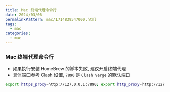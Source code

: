 ```yaml
---
title: Mac 终端代理命令行
date: 2024/03/06
permalinkPattern: mac/1714839547000.html
tags:
  - mac
categories:
  - mac
---
```


### Mac 终端代理命令行

- 如果执行安装 HomeBrew 的脚本失败, 建议开启终端代理
- 具体端口参考 Clash 设置, `7890` 是 `Clash Verge` 的默认端口

```bash
export https_proxy=http://127.0.0.1:7890; export http_proxy=http://127.0.0.1:7890;
```